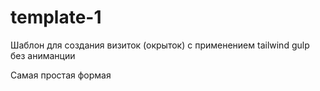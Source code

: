 # template-1

Шаблон для создания визиток (окрыток) с применением tailwind gulp без аниманции

Самая простая формая
